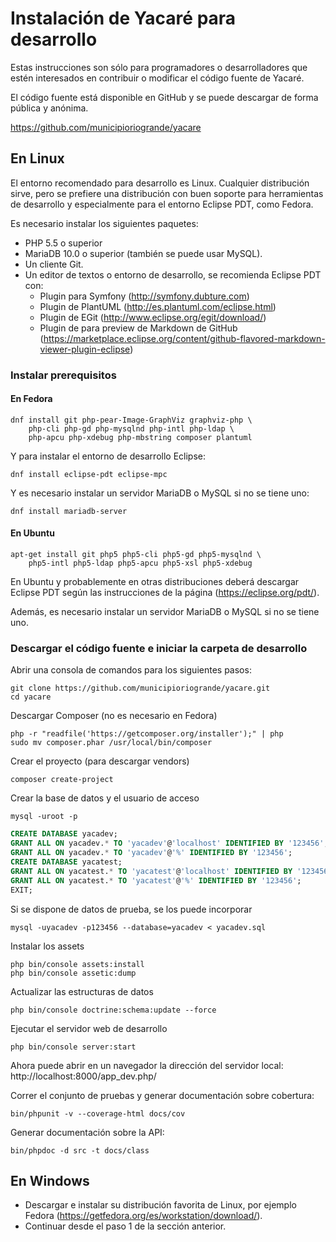 # Instalación de Yacaré para desarrollo

Estas instrucciones son sólo para programadores o desarrolladores que estén interesados
en contribuir o modificar el código fuente de Yacaré.

El código fuente está disponible en GitHub y se puede descargar de forma pública y anónima.

https://github.com/municipioriogrande/yacare

## En Linux

El entorno recomendado para desarrollo es Linux. Cualquier distribución sirve, pero se
prefiere una distribución con buen soporte para herramientas de desarrollo y especialmente
para el entorno Eclipse PDT, como Fedora.

Es necesario instalar los siguientes paquetes:

* PHP 5.5 o superior
* MariaDB 10.0 o superior (también se puede usar MySQL).
* Un cliente Git.
* Un editor de textos o entorno de desarrollo, se recomienda Eclipse PDT con:
	* Plugin para Symfony (http://symfony.dubture.com)
	* Plugin de PlantUML (http://es.plantuml.com/eclipse.html)
	* Plugin de EGit (http://www.eclipse.org/egit/download/)
	* Plugin de para preview de Markdown de GitHub (https://marketplace.eclipse.org/content/github-flavored-markdown-viewer-plugin-eclipse)

### Instalar prerequisitos

#### En Fedora

```shell
dnf install git php-pear-Image-GraphViz graphviz-php \
	php-cli php-gd php-mysqlnd php-intl php-ldap \
	php-apcu php-xdebug php-mbstring composer plantuml
```

Y para instalar el entorno de desarrollo Eclipse:

```shell
dnf install eclipse-pdt eclipse-mpc
```

Y es necesario instalar un servidor MariaDB o MySQL si no se tiene uno:

```shell
dnf install mariadb-server
```

#### En Ubuntu

```shell
apt-get install git php5 php5-cli php5-gd php5-mysqlnd \
	php5-intl php5-ldap php5-apcu php5-xsl php5-xdebug
```

En Ubuntu y probablemente en otras distribuciones deberá descargar Eclipse PDT
según las instrucciones de la página (https://eclipse.org/pdt/).      

Además, es necesario instalar un servidor MariaDB o MySQL si no se tiene uno.

### Descargar el código fuente e iniciar la carpeta de desarrollo

Abrir una consola de comandos para los siguientes pasos:

```shell
git clone https://github.com/municipioriogrande/yacare.git
cd yacare
```

Descargar Composer (no es necesario en Fedora)

```shell
php -r "readfile('https://getcomposer.org/installer');" | php
sudo mv composer.phar /usr/local/bin/composer
```

Crear el proyecto (para descargar vendors)

```shell
composer create-project
```

Crear la base de datos y el usuario de acceso

```shell
mysql -uroot -p
```
```sql
CREATE DATABASE yacadev;
GRANT ALL ON yacadev.* TO 'yacadev'@'localhost' IDENTIFIED BY '123456';
GRANT ALL ON yacadev.* TO 'yacadev'@'%' IDENTIFIED BY '123456';
CREATE DATABASE yacatest;
GRANT ALL ON yacatest.* TO 'yacatest'@'localhost' IDENTIFIED BY '123456';
GRANT ALL ON yacatest.* TO 'yacatest'@'%' IDENTIFIED BY '123456';
EXIT;
```

Si se dispone de datos de prueba, se los puede incorporar

```shell
mysql -uyacadev -p123456 --database=yacadev < yacadev.sql
```

Instalar los assets

```shell
php bin/console assets:install
php bin/console assetic:dump
```

Actualizar las estructuras de datos

```shell
php bin/console doctrine:schema:update --force
```

Ejecutar el servidor web de desarrollo

```shell
php bin/console server:start
```

Ahora puede abrir en un navegador la dirección del servidor local: http://localhost:8000/app_dev.php/ 

Correr el conjunto de pruebas y generar documentación sobre cobertura:

```shell
bin/phpunit -v --coverage-html docs/cov
```

Generar documentación sobre la API:

```shell
bin/phpdoc -d src -t docs/class
```

## En Windows

* Descargar e instalar su distribución favorita de Linux, por ejemplo Fedora (https://getfedora.org/es/workstation/download/).
* Continuar desde el paso 1 de la sección anterior.
